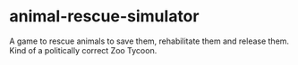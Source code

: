 # animal-rescue-simulator
A game to rescue animals to save them, rehabilitate them and release them. Kind  of a politically correct Zoo Tycoon.
